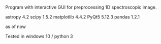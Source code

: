 Program with interactive GUI for preprocessing 1D spectroscopic image.

astropy 4.2
scipy 1.5.2
matplotlib 4.4.2
PyQt5 5.12.3
pandas 1.2.1

as of now

Tested in windows 10 / python 3